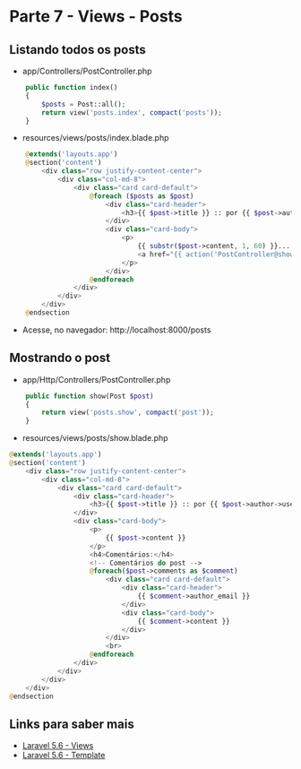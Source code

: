 # Parte 7 - Views - Posts

## Listando todos os posts
- app/Controllers/PostController.php
```php
    public function index()
    {
        $posts = Post::all();
        return view('posts.index', compact('posts'));
    }
```
- resources/views/posts/index.blade.php
```php
    @extends('layouts.app')
    @section('content')
        <div class="row justify-content-center">
            <div class="col-md-8">
                <div class="card card-default">
                    @foreach ($posts as $post)
                        <div class="card-header">
                            <h3>{{ $post->title }} :: por {{ $post->author->user->name }}</h3>
                        </div>
                        <div class="card-body">
                            <p>
                                {{ substr($post->content, 1, 60) }}...
                                <a href="{{ action('PostController@show', $post->id) }}" title="Ler o post">Ler o post</a>
                            </p>
                        </div>
                    @endforeach
                </div>
            </div>
        </div>
    @endsection
```
- Acesse, no navegador: http://localhost:8000/posts

## Mostrando o post
- app/Http/Controllers/PostController.php
```php
    public function show(Post $post)
    {
        return view('posts.show', compact('post'));
    }
```
- resources/views/posts/show.blade.php
```php
@extends('layouts.app')
@section('content')
    <div class="row justify-content-center">
        <div class="col-md-8">
            <div class="card card-default">
                <div class="card-header">
                    <h3>{{ $post->title }} :: por {{ $post->author->user->name }}</h3>
                </div>
                <div class="card-body">
                    <p>
                        {{ $post->content }}
                    </p>
                    <h4>Comentários:</h4>
                    <!-- Comentários do post -->
                    @foreach($post->comments as $comment)
                        <div class="card card-default">
                            <div class="card-header">
                                {{ $comment->author_email }}
                            </div>
                            <div class="card-body">
                                {{ $comment->content }}
                            </div>
                        </div>
                        <br>
                    @endforeach
                </div>
            </div>
        </div>
    </div>
@endsection
```

## Links para saber mais
- [Laravel 5.6 - Views](https://laravel.com/docs/5.6/views)
- [Laravel 5.6 - Template](https://laravel.com/docs/5.6/blade)
